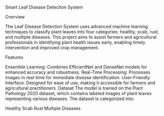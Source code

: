 Smart Leaf Disease Detection System

Overview

The Leaf Disease Detection System uses advanced machine learning techniques to classify plant leaves into four categories: healthy, scab, rust, and multiple diseases. This project aims to assist farmers and agricultural professionals in identifying plant health issues early, enabling timely intervention and improved crop management.

Features

Ensemble Learning: 
Combines EfficientNet and DenseNet models for enhanced accuracy and robustness.
Real-Time Processing:
Processes images in real-time for immediate disease identification.
User-Friendly Interface: Designed for ease of use, making it accessible for farmers and agricultural practitioners.
Dataset
The model is trained on the Plant Pathology 2020 dataset, which contains labeled images of plant leaves representing various diseases. The dataset is categorized into:

Healthy
Scab
Rust
Multiple Diseases
